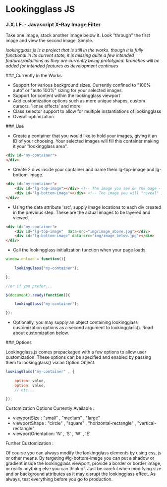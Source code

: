 # Lookingglass JS 
### J.X.I.F. - Javascript X-Ray Image Filter

Take one image, stack another image below it.
Look "through" the first image and view the second image.
Simple.

*lookingglass.js is a project that is still in the works. though it is fully functional in its current state, it is missing quite a few intended features/additions as they are currently being prototyped. branches will be added for intended features as development continues*

###_Currently in the Works:

* Support for various background sizes. Currently confined to "100% auto" or "auto 100%" sizing for your selected images.
* Support for content within the lookingglass viewport
* Add customization options such as more unique shapes, custom cursors, 'lense effects' and more
* Class selector support to allow for multiple instantiations of lookingglass
* Overall optimization

###_Use

* Create a container that you would like to hold your images, giving it an ID of your choosing. Your selected images will fill this container making it your "lookingglass area".
```html
<div id="my-container">
</div>
```
* Create 2 divs inside your container and name them lg-top-image and lg-bottom-image.
```html
<div id="my-container">
	<div id="lg-top-image"></div> <!-- The image you see on the page -->
	<div id="lg-bottom-image"></div> <!-- The image you will "reveal" in the lookingglass -->
</div>
```
* Using the data attribute 'src', supply image locations to each div created in the previous step. These are the actual images to be layered and viewed.
```html
<div id="my-container">
	<div id="lg-top-image"  data-src="img/image_above.jpg"></div>
    <div id="lg-bottom-image" data-src="img/image_below.jpg"></div>
</div>
```
* Call the lookingglass initialization function when your page loads.
```javascript
window.onload = function(){
	
	lookingGlass("my-container");

};

//or if you prefer...

$(document).ready(function(){

    lookingGlass("my-container");

});
```
* Optionally, you may supply an object containing lookingglass customization options as a second argument to lookingglass(). Read about customization below.

###_Options

Lookingglass.js comes prepackaged with a few options to allow user customization. These options can be specified and enabled by passing them to lookingglass() via an Option Object.
```javascript
lookingGlass("my-container" , {
	
	option: value,
	option: value,
	// etc...

});
```
Customization Options Currently Available :

* viewportSize : "small" , "medium" , "large" 
* viewportShape : "circle" , "square" , "horizontal-rectangle" , "vertical-rectangle"
* viewportOrientation: 'N' , 'S' , 'W' , 'E'

Further Customization :

Of course you can always modify the lookingglass elements by using css, js or other means. By targeting #lg-bottom-image you can put a shadow or gradient inside the lookingglass viewport, provide a border or border image, or really anything else you can think of. Just be careful when modifying size and or background attributes as it may disrupt the lookingglass effect. As always, test everything before you go to production.
